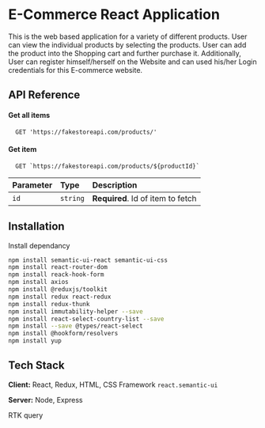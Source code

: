 
# E-Commerce React Application

This is the web based application for a variety of different products. 
User can view the individual products by selecting the products. 
User can add the product into the Shopping cart and further purchase it. 
Additionally, User can register himself/herself on the Website and can used his/her Login credentials for this E-commerce website. 


## API Reference

#### Get all items

```http
  GET 'https://fakestoreapi.com/products/'
```


#### Get item

```http
  GET `https://fakestoreapi.com/products/${productId}`
```

| Parameter | Type     | Description                       |
| :-------- | :------- | :-------------------------------- |
| `id`      | `string` | **Required**. Id of item to fetch |




## Installation

Install dependancy

```bash
npm install semantic-ui-react semantic-ui-css
npm install react-router-dom
npm install reack-hook-form
npm install axios
npm install @reduxjs/toolkit
npm install redux react-redux
npm install redux-thunk
npm install immutability-helper --save
npm install react-select-country-list --save
npm install --save @types/react-select
npm install @hookform/resolvers
npm install yup
```
    
## Tech Stack

**Client:** React, Redux, HTML, CSS Framework `react.semantic-ui`

**Server:** Node, Express

RTK query 